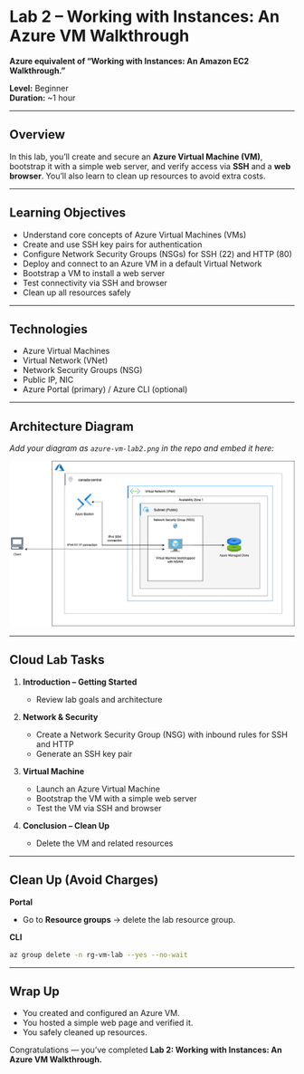 # Lab 2 – Working with Instances: An Azure VM Walkthrough

**Azure equivalent of “Working with Instances: An Amazon EC2 Walkthrough.”**

**Level:** Beginner  
**Duration:** ~1 hour

---

## Overview

In this lab, you’ll create and secure an **Azure Virtual Machine (VM)**, bootstrap it with a simple web server, and verify access via **SSH** and a **web browser**. You’ll also learn to clean up resources to avoid extra costs.

---

## Learning Objectives

- Understand core concepts of Azure Virtual Machines (VMs)
- Create and use SSH key pairs for authentication
- Configure Network Security Groups (NSGs) for SSH (22) and HTTP (80)
- Deploy and connect to an Azure VM in a default Virtual Network
- Bootstrap a VM to install a web server
- Test connectivity via SSH and browser
- Clean up all resources safely

---

## Technologies

- Azure Virtual Machines
- Virtual Network (VNet)
- Network Security Groups (NSG)
- Public IP, NIC
- Azure Portal (primary) / Azure CLI (optional)

---

## Architecture Diagram

_Add your diagram as `azure-vm-lab2.png` in the repo and embed it here:_

![Azure Lab 2 Architecture](./azure-vm-lab2.png)

---

## Cloud Lab Tasks

1. **Introduction – Getting Started**

   - Review lab goals and architecture

2. **Network & Security**

   - Create a Network Security Group (NSG) with inbound rules for SSH and HTTP
   - Generate an SSH key pair

3. **Virtual Machine**

   - Launch an Azure Virtual Machine
   - Bootstrap the VM with a simple web server
   - Test the VM via SSH and browser

4. **Conclusion – Clean Up**
   - Delete the VM and related resources

---

## Clean Up (Avoid Charges)

**Portal**

- Go to **Resource groups** → delete the lab resource group.

**CLI**

```bash
az group delete -n rg-vm-lab --yes --no-wait
```

---

## Wrap Up

- You created and configured an Azure VM.
- You hosted a simple web page and verified it.
- You safely cleaned up resources.

Congratulations — you’ve completed **Lab 2: Working with Instances: An Azure VM Walkthrough.**
